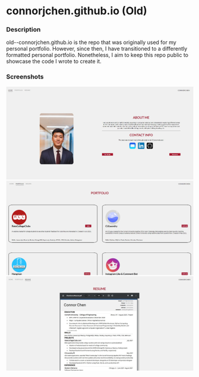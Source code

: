 # connorjchen.github.io (Old)

### Description

old--connorjchen.github.io is the repo that was originally used for my personal portfolio. However, since then, I have transitioned to a differently formatted personal portfolio. Nonetheless, I aim to keep this repo public to showcase the code I wrote to create it.

### Screenshots

<p align="center">
  <img src="https://github.com/connorjchen/old--connorjchen.github.io/blob/main/assets/home.JPG" width="800" />
  <img src="https://github.com/connorjchen/old--connorjchen.github.io/blob/main/assets/portfolio.JPG" width="800" />
  <img src="https://github.com/connorjchen/old--connorjchen.github.io/blob/main/assets/resume.JPG" width="800" />
</p>
